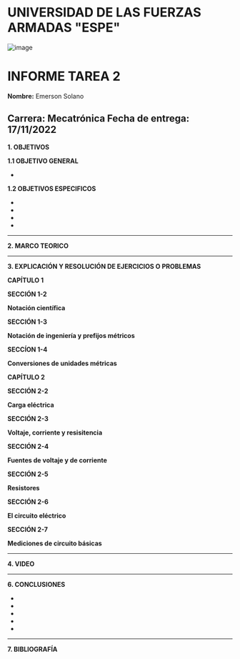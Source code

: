 # UNIVERSIDAD DE LAS FUERZAS ARMADAS "ESPE"
![image](https://user-images.githubusercontent.com/116772918/200762591-a164d8db-c02e-4269-8bb4-0bc4c810d79f.png)

# INFORME TAREA 2

**Nombre:** Emerson Solano

**Carrera:** Mecatrónica
**Fecha de entrega:** 17/11/2022
--------------------------------------------------------------------------------------------------------------------------------------------------------------------------------------

**1. OBJETIVOS**

**1.1  OBJETIVO GENERAL**

*  

**1.2  OBJETIVOS ESPECIFICOS**

*

* 

* 

*  

--------------------------------------------------------------------------------------------------------------------------------------------------------------------------------------
**2. MARCO TEORICO**


---------------------------------------------------------------------------------------------------------------------------------------------------------------------------------------
**3. EXPLICACIÓN Y RESOLUCIÓN DE EJERCICIOS O PROBLEMAS**

**CAPÍTULO 1**

**SECCIÓN 1-2**

**Notación científica**


**SECCIÓN 1-3**

**Notación de ingeniería y prefijos métricos**



**SECCÍON 1-4**

**Conversiones de unidades métricas**


**CAPÍTULO 2**

**SECCIÓN 2-2**

**Carga eléctrica**


**SECCIÓN 2-3**

**Voltaje, corriente y resisitencia**


**SECCIÓN 2-4**

**Fuentes de voltaje y de corriente**


**SECCIÓN 2-5**

**Resistores**


**SECCIÓN 2-6**

**El circuito eléctrico**


**SECCIÓN 2-7**

**Mediciones de circuito básicas**



--------------------------------------------------------------------------------------------------------------------------------------------------------------------------------------
**4. VIDEO**



---------------------------------------------------------------------------------------------------------------------------------------------------------------------------------------
**6. CONCLUSIONES**

*
* 
* 
* 
* 
----------------------------------------------------------------------------------------------------------------------------------------------------------------------------------------

**7. BIBLIOGRAFÍA**
